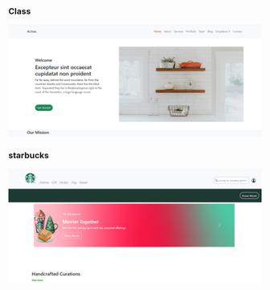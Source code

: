 <h3>Class</h3>

<a href="https://heroic-begonia-60a036.netlify.app/"><img src="Class.png"></a>
<br>
<h3>starbucks</h3>

<a href="https://github.com/Ankitmahajna022/bootstrap--Project/tree/main/Bootstrap%20Project"><img src="starbucks.png"></a>
